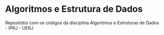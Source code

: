 # Algoritmos e Estrutura de Dados
Repositótio com os códigos da disciplina Algoritmos e Estruturas de Dados - IPRJ - UERJ
